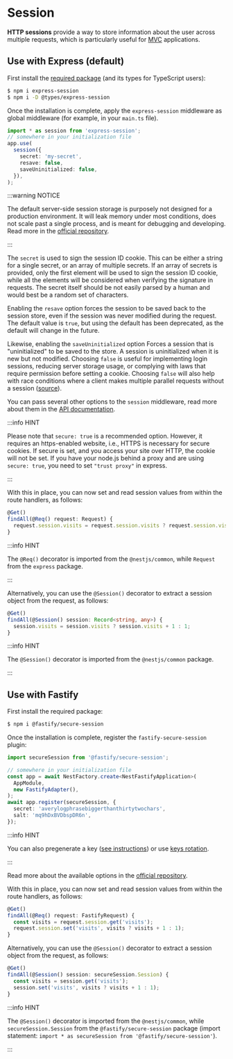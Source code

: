 # Session

**HTTP sessions** provide a way to store information about the user across multiple requests, which is particularly useful for [MVC](./mvc) applications.

## Use with Express (default)

First install the [required package](https://github.com/expressjs/session) (and its types for TypeScript users):

```bash
$ npm i express-session
$ npm i -D @types/express-session
```

Once the installation is complete, apply the `express-session` middleware as global middleware (for example, in your `main.ts` file).

```ts
import * as session from 'express-session';
// somewhere in your initialization file
app.use(
  session({
    secret: 'my-secret',
    resave: false,
    saveUninitialized: false,
  }),
);
```

:::warning NOTICE

The default server-side session storage is purposely not designed for a production environment. It will leak memory under most conditions, does not scale past a single process, and is meant for debugging and developing. Read more in the [official repository](https://github.com/expressjs/session).

:::

The `secret` is used to sign the session ID cookie. This can be either a string for a single secret, or an array of multiple secrets. If an array of secrets is provided, only the first element will be used to sign the session ID cookie, while all the elements will be considered when verifying the signature in requests. The secret itself should be not easily parsed by a human and would best be a random set of characters.

Enabling the `resave` option forces the session to be saved back to the session store, even if the session was never modified during the request. The default value is `true`, but using the default has been deprecated, as the default will change in the future.

Likewise, enabling the `saveUninitialized` option Forces a session that is "uninitialized" to be saved to the store. A session is uninitialized when it is new but not modified. Choosing `false` is useful for implementing login sessions, reducing server storage usage, or complying with laws that require permission before setting a cookie. Choosing `false` will also help with race conditions where a client makes multiple parallel requests without a session ([source](https://github.com/expressjs/session#saveuninitialized)).

You can pass several other options to the `session` middleware, read more about them in the [API documentation](https://github.com/expressjs/session#options).

:::info HINT

Please note that `secure: true` is a recommended option. However, it requires an https-enabled website, i.e., HTTPS is necessary for secure cookies. If secure is set, and you access your site over HTTP, the cookie will not be set. If you have your node.js behind a proxy and are using `secure: true`, you need to set `"trust proxy"` in express.

:::

With this in place, you can now set and read session values from within the route handlers, as follows:

```ts
@Get()
findAll(@Req() request: Request) {
  request.session.visits = request.session.visits ? request.session.visits + 1 : 1;
}
```

:::info HINT

The `@Req()` decorator is imported from the `@nestjs/common`, while `Request` from the `express` package.

:::

Alternatively, you can use the `@Session()` decorator to extract a session object from the request, as follows:

```ts
@Get()
findAll(@Session() session: Record<string, any>) {
  session.visits = session.visits ? session.visits + 1 : 1;
}
```

:::info HINT

The `@Session()` decorator is imported from the `@nestjs/common` package.

:::

## Use with Fastify

First install the required package:

```bash
$ npm i @fastify/secure-session
```

Once the installation is complete, register the `fastify-secure-session` plugin:

```ts
import secureSession from '@fastify/secure-session';

// somewhere in your initialization file
const app = await NestFactory.create<NestFastifyApplication>(
  AppModule,
  new FastifyAdapter(),
);
await app.register(secureSession, {
  secret: 'averylogphrasebiggerthanthirtytwochars',
  salt: 'mq9hDxBVDbspDR6n',
});
```

:::info HINT

You can also pregenerate a key ([see instructions](https://github.com/fastify/fastify-secure-session)) or use [keys rotation](https://github.com/fastify/fastify-secure-session#using-keys-with-key-rotation).

:::

Read more about the available options in the [official repository](https://github.com/fastify/fastify-secure-session).

With this in place, you can now set and read session values from within the route handlers, as follows:

```ts
@Get()
findAll(@Req() request: FastifyRequest) {
  const visits = request.session.get('visits');
  request.session.set('visits', visits ? visits + 1 : 1);
}
```

Alternatively, you can use the `@Session()` decorator to extract a session object from the request, as follows:

```ts
@Get()
findAll(@Session() session: secureSession.Session) {
  const visits = session.get('visits');
  session.set('visits', visits ? visits + 1 : 1);
}
```

:::info HINT

The `@Session()` decorator is imported from the `@nestjs/common`, while `secureSession.Session` from the `@fastify/secure-session` package (import statement: `import * as secureSession from '@fastify/secure-session'`).

:::
